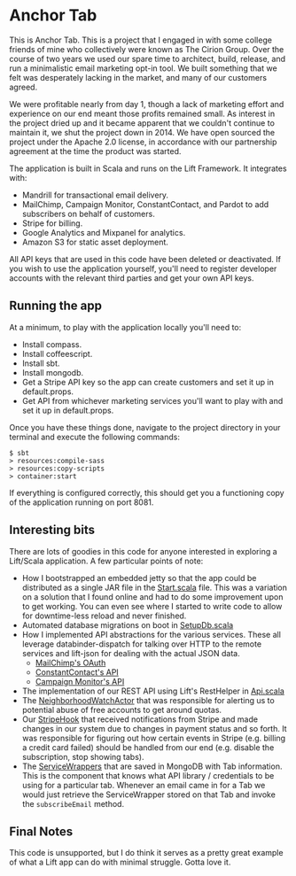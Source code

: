 # Anchor Tab

This is Anchor Tab. This is a project that I engaged in with some college friends of mine
who collectively were known as The Cirion Group. Over the course of two years we used our
spare time to architect, build, release, and run a minimalistic email marketing opt-in tool.
We built something that we felt was desperately lacking in the market, and many of our customers
agreed.

We were profitable nearly from day 1, though a lack of marketing effort and experience
on our end meant those profits remained small. As interest in the project dried up and it
became apparent that we couldn't continue to maintain it, we shut the project down in 2014.
We have open sourced the project under the Apache 2.0 license, in accordance with our partnership
agreement at the time the product was started.

The application is built in Scala and runs on the Lift Framework. It integrates with:

* Mandrill for transactional email delivery.
* MailChimp, Campaign Monitor, ConstantContact, and Pardot to add subscribers on behalf of customers.
* Stripe for billing.
* Google Analytics and Mixpanel for analytics.
* Amazon S3 for static asset deployment.

All API keys that are used in this code have been deleted or deactivated. If you wish to use
the application yourself, you'll need to register developer accounts with the relevant third
parties and get your own API keys.

## Running the app

At a minimum, to play with the application locally you'll need to:

* Install compass.
* Install coffeescript.
* Install sbt.
* Install mongodb.
* Get a Stripe API key so the app can create customers and set it up in
  default.props.
* Get API from whichever marketing services you'll want to play with and set
  it up in default.props.

Once you have these things done, navigate to the project directory in your terminal and
execute the following commands:

```
$ sbt
> resources:compile-sass
> resources:copy-scripts
> container:start
```

If everything is configured correctly, this should get you a functioning copy of the
application running on port 8081.

## Interesting bits

There are lots of goodies in this code for anyone interested in exploring a Lift/Scala
application. A few particular points of note:

* How I bootstrapped an embedded jetty so that the app could be distributed as a single JAR file in the
  [Start.scala](https://github.com/farmdawgnation/anchortab/blob/master/src/main/scala/bootstrap/Start.scala) file. This was
  a variation on a solution that I found online and had to do some improvement upon to get working. You can even see where
  I started to write code to allow for downtime-less reload and never finished.
* Automated database migrations on boot in [SetupDb.scala](https://github.com/farmdawgnation/anchortab/blob/master/src/main/scala/bootstrap/liftweb/SetupDb.scala)
* How I implemented API abstractions for the various services. These all leverage databinder-dispatch
  for talking over HTTP to the remote services and lift-json for dealing with the actual JSON data.
  * [MailChimp's OAuth](https://github.com/farmdawgnation/anchortab/blob/master/src/main/scala/com/anchortab/mailchimp/MailchimpOAuth.scala)
  * [ConstantContact's API](https://github.com/farmdawgnation/anchortab/blob/master/src/main/scala/com/anchortab/constantcontact/ConstantContact.scala)
  * [Campaign Monitor's API](https://github.com/farmdawgnation/anchortab/blob/master/src/main/scala/com/anchortab/campaignmonitor/CampaignMonitor.scala)
* The implementation of our REST API using Lift's RestHelper in [Api.scala](https://github.com/farmdawgnation/anchortab/blob/master/src/main/scala/com/anchortab/snippet/Api.scala)
* The [NeighborhoodWatchActor](https://github.com/farmdawgnation/anchortab/blob/master/src/main/scala/com/anchortab/actor/NeighborhoodWatchActor.scala) that
  was responsible for alerting us to potential abuse of free accounts to get around quotas.
* Our [StripeHook](https://github.com/farmdawgnation/anchortab/blob/master/src/main/scala/com/anchortab/snippet/StripeHook.scala) that received notifications
  from Stripe and made changes in our system due to changes in payment status and so forth. It was responsible for figuring out how certain events in
  Stripe (e.g. billing a credit card failed) should be handled from our end (e.g. disable the subscription, stop showing tabs).
* The [ServiceWrappers](https://github.com/farmdawgnation/anchortab/blob/master/src/main/scala/com/anchortab/model/ServiceWrapper.scala) that are saved in
  MongoDB with Tab information. This is the component that knows what API library / credentials to be using for a particular tab. Whenever an email came
  in for a Tab we would just retrieve the ServiceWrapper stored on that Tab and invoke the `subscribeEmail` method.

## Final Notes

This code is unsupported, but I do think it serves as a pretty great example of what a Lift app can
do with minimal struggle. Gotta love it.
